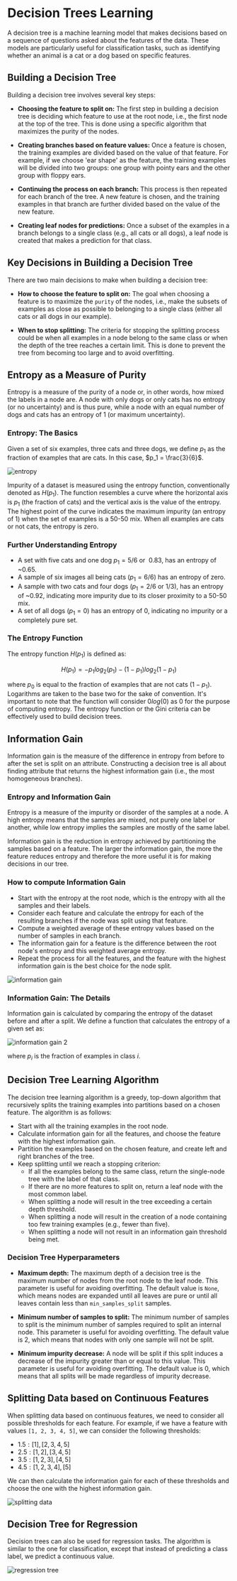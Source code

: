 # Decision Trees Learning
A decision tree is a machine learning model that makes decisions based on a sequence of questions asked about the features of the data. These models are particularly useful for classification tasks, such as identifying whether an animal is a cat or a dog based on specific features.

## Building a Decision Tree
Building a decision tree involves several key steps:

- **Choosing the feature to split on:** The first step in building a decision tree is deciding which feature to use at the root node, i.e., the first node at the top of the tree. This is done using a specific algorithm that maximizes the purity of the nodes.

- **Creating branches based on feature values:** Once a feature is chosen, the training examples are divided based on the value of that feature. For example, if we choose 'ear shape' as the feature, the training examples will be divided into two groups: one group with pointy ears and the other group with floppy ears.

- **Continuing the process on each branch:** This process is then repeated for each branch of the tree. A new feature is chosen, and the training examples in that branch are further divided based on the value of the new feature.

- **Creating leaf nodes for predictions:** Once a subset of the examples in a branch belongs to a single class (e.g., all cats or all dogs), a leaf node is created that makes a prediction for that class.

## Key Decisions in Building a Decision Tree
There are two main decisions to make when building a decision tree:

- **How to choose the feature to split on:** The goal when choosing a feature is to maximize the `purity` of the nodes, i.e., make the subsets of examples as close as possible to belonging to a single class (either all cats or all dogs in our example).

- **When to stop splitting:** The criteria for stopping the splitting process could be when all examples in a node belong to the same class or when the depth of the tree reaches a certain limit. This is done to prevent the tree from becoming too large and to avoid overfitting.

## Entropy as a Measure of Purity
Entropy is a measure of the purity of a node or, in other words, how mixed the labels in a node are. A node with only dogs or only cats has no entropy (or no uncertainty) and is thus pure, while a node with an equal number of dogs and cats has an entropy of 1 (or maximum uncertainty).

### Entropy: The Basics
Given a set of six examples, three cats and three dogs, we define $p_1$ as the fraction of examples that are cats. In this case, $p_1 = \frac{3}{6}$.

![entropy](../media/entropy.png)

Impurity of a dataset is measured using the entropy function, conventionally denoted as $H(p_1)$. The function resembles a curve where the horizontal axis is $p_1$ (the fraction of cats) and the vertical axis is the value of the entropy. The highest point of the curve indicates the maximum impurity (an entropy of 1) when the set of examples is a 50-50 mix. When all examples are cats or not cats, the entropy is zero.

### Further Understanding Entropy
- A set with five cats and one dog $p_1 = 5/6 \text{ or } ~0.83$, has an entropy of ~0.65.
- A sample of six images all being cats $(p_1 = 6/6)$ has an entropy of zero.
- A sample with two cats and four dogs $(p_1 = 2/6 \text{ or } 1/3)$, has an entropy of ~0.92, indicating more impurity due to its closer proximity to a 50-50 mix.
- A set of all dogs $(p_1 = 0)$ has an entropy of 0, indicating no impurity or a completely pure set.

### The Entropy Function
The entropy function $H(p_1)$ is defined as:

$$H(p_1) = -p_1log_2(p_1) - (1 - p_1)log_2(1 - p_1)$$

where $p_0$ is equal to the fraction of examples that are not cats $(1 - p_1)$. Logarithms are taken to the base two for the sake of convention. It's important to note that the function will consider $0log(0)$ as 0 for the purpose of computing entropy. The entropy function or the Gini criteria can be effectively used to build decision trees.

## Information Gain
Information gain is the measure of the difference in entropy from before to after the set is split on an attribute. Constructing a decision tree is all about finding attribute that returns the highest information gain (i.e., the most homogeneous branches).

### Entropy and Information Gain
Entropy is a measure of the impurity or disorder of the samples at a node. A high entropy means that the samples are mixed, not purely one label or another, while low entropy implies the samples are mostly of the same label.

Information gain is the reduction in entropy achieved by partitioning the samples based on a feature. The larger the information gain, the more the feature reduces entropy and therefore the more useful it is for making decisions in our tree.

### How to compute Information Gain
- Start with the entropy at the root node, which is the entropy with all the samples and their labels.
- Consider each feature and calculate the entropy for each of the resulting branches if the node was split using that feature.
- Compute a weighted average of these entropy values based on the number of samples in each branch.
- The information gain for a feature is the difference between the root node's entropy and this weighted average entropy.
- Repeat the process for all the features, and the feature with the highest information gain is the best choice for the node split.

![information gain](../media/information_gain.png)

### Information Gain: The Details
Information gain is calculated by comparing the entropy of the dataset before and after a split. We define a function that calculates the entropy of a given set as:

![information gain 2](../media/information_gain2.png)

where $p_i$ is the fraction of examples in class $i$.

## Decision Tree Learning Algorithm
The decision tree learning algorithm is a greedy, top-down algorithm that recursively splits the training examples into partitions based on a chosen feature. The algorithm is as follows:

- Start with all the training examples in the root node.
- Calculate information gain for all the features, and choose the feature with the highest information gain.
- Partition the examples based on the chosen feature, and create left and right branches of the tree.
- Keep splitting until we reach a stopping criterion:
    - If all the examples belong to the same class, return the single-node tree with the label of that class.
    - If there are no more features to split on, return a leaf node with the most common label.
    - When splitting a node will result in the tree exceeding a certain depth threshold.
    - When splitting a node will result in the creation of a node containing too few training examples (e.g., fewer than five).
    - When splitting a node will not result in an information gain threshold being met.

### Decision Tree Hyperparameters
- **Maximum depth:** The maximum depth of a decision tree is the maximum number of nodes from the root node to the leaf node. This parameter is useful for avoiding overfitting. The default value is `None`, which means nodes are expanded until all leaves are pure or until all leaves contain less than `min_samples_split` samples.

- **Minimum number of samples to split:** The minimum number of samples to split is the minimum number of samples required to split an internal node. This parameter is useful for avoiding overfitting. The default value is 2, which means that nodes with only one sample will not be split.

- **Minimum impurity decrease:** A node will be split if this split induces a decrease of the impurity greater than or equal to this value. This parameter is useful for avoiding overfitting. The default value is 0, which means that all splits will be made regardless of impurity decrease.

## Splitting Data based on Continuous Features
When splitting data based on continuous features, we need to consider all possible thresholds for each feature. For example, if we have a feature with values `[1, 2, 3, 4, 5]`, we can consider the following thresholds:

- $1.5: [1], [2, 3, 4, 5]$
- $2.5: [1, 2], [3, 4, 5]$
- $3.5: [1, 2, 3], [4, 5]$
- $4.5: [1, 2, 3, 4], [5]$

We can then calculate the information gain for each of these thresholds and choose the one with the highest information gain.

![splitting data](../media/cont_split.png)

## Decision Tree for Regression
Decision trees can also be used for regression tasks. The algorithm is similar to the one for classification, except that instead of predicting a class label, we predict a continuous value.

![regression tree](../media/regression_split.png)
